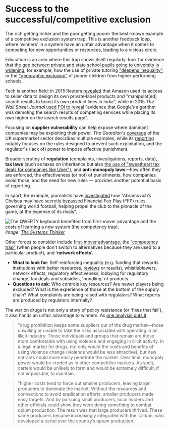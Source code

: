 # Success to the successful/competitive exclusion

The rich getting richer and the poor getting poorer the best-known example of a competitive exclusion system trap. This is another feedback loop, where ‘winners’ in a system have an unfair advantage when it comes to competing for new opportunities or resources, leading to a vicious circle.

Education is an area where this trap shows itself regularly: look for evidence that [the gap between private and state school pupils going to university is widening](https://www.independent.co.uk/news/uk/gap-england-department-for-education-government-data-b2634966.html), for example, how the use of private tutoring ["deepens inequality"](https://inews.co.uk/news/education/gcse-results-face-national-scandal-of-inequality-as-post-covid-boom-in-private-tuition-deepens-division-2567907), or the ["geographic exclusion"](https://www.theguardian.com/education/2023/mar/01/england-poorer-pupils-face-exclusion-from-top-state-schools-study) of poorer children from higher performing schools.

Tech is another field: in 2015 Reuters [revealed](https://www.reuters.com/legal/litigation/amazon-copied-products-rigged-search-results-promote-its-own-brands-documents-2021-10-13/) that Amazon used its access to seller data to design its own private‑label products and "manipulat[ed] search results to boost its own product lines in India", while in 2015 *The Wall Street Journal* [used FOI to reveal](https://www.wsj.com/articles/inside-the-u-s-antitrust-probe-of-google-1426793274) "evidence that Google’s algorithm was demoting the search results of competing services while placing its own higher on the search results page".

Focusing on **supplier vulnerability** can help expose where dominant companies may be exploiting their power. *The Guardian's* [coverage](https://www.theguardian.com/small-business-network/2015/jun/25/tesco-supermarkets-behaving-badly-suppliers?utm_source=chatgpt.com) of the UK supermarket sector describes multiple examples, while its [reporting](https://www.theguardian.com/business/2015/feb/05/supermarket-watchdog-inquiry-tesco-treatment-suppliers) notably focuses on the rules designed to prevent such exploitation, and the regulator's (lack of) power to impose effective punishment.

Broader scrutiny of **regulation** (complaints, investigations, reports, data), **tax laws** (such as taxes on inheritance but also [the use of "sweetheart tax deals for companies like Uber"](https://www.icij.org/investigations/uber-files/uber-tax-havens-dodge-drivers/)), and **anti-monopoly laws**—how often they are enforced, the effectiveness (or not) of punishments, how companies avoid those, and the need for new rules — provides another potential basis of reporting.

In sport, for example, journalists have [investigated](https://www.thebureauinvestigates.com/stories/2023-11-15/roman-abramovichs-hidden-football-deals-during-chelseas-time-at-the-top) how "Abramovich’s Chelsea may have secretly bypassed Financial Fair Play (FFP) rules governing world football, helping propel the club to the pinnacle of the game, at the expense of its rivals".

![The QWERTY keyboard benefited from first-mover advantage and the costs of learning a new system (the competency trap).](https://thesystemsthinker.com/wp-content/uploads/images/volume-4/originally-designed-to-slow-typists.jpg)  
*Image: [The Systems Thinker](https://thesystemsthinker.com/using-success-to-the-successful-to-avoid-competency-traps/)*

Other forces to consider include [first-mover advantage](https://en.wikipedia.org/wiki/First-mover_advantage), the [“competency trap”](https://thesystemsthinker.com/using-success-to-the-successful-to-avoid-competency-traps/) (when people don't switch to alternatives because they are used to a particular product), and '**network effects**'.

- **What to look for**: Self-reinforcing inequality (e.g. funding that rewards institutions with better resources, [reviews](https://parliamentnews.co.uk/nhs-review-based-funding-plan-raises-concerns) or results), whistleblowers, network effects, regulatory effectiveness, lobbying for regulatory change, tax deals and subsidies, 'bundling' of products
- **Questions to ask**: Who controls key resources? Are newer players being excluded? What is the experience of those at the bottom of the supply chain? What complaints are being raised with regulators? What reports are produced by regulators internally?


The war on drugs is not only a story of policy resistance (or 'fixes that fail'), it also hands an unfair advantage to winners. As [one analysis puts it](https://www.cato.org/policy-analysis/four-decades-counting-continued-failure-war-drugs): 

> "drug prohibition keeps some suppliers out of the drug market—those unwilling or unable to take the risks associated with operating in an illicit industry. Those individuals and groups that remain are those more comfortable with using violence and engaging in illicit activity. In a legal market for drugs, not only would the costs and benefits of using violence change (violence would be less attractive), but new entrants could more easily penetrate the market. Over time, monopoly power would be eroded as in other competitive markets. As such, cartels would be unlikely to form and would be extremely difficult, if not impossible, to maintain.

> "higher costs tend to force out smaller producers, leaving larger producers to dominate the market. Without the resources and connections to avoid eradication efforts, smaller producers made easy targets. And by pursuing small producers, local leaders and other officials could show they were doing something to combat opium production. The result was that large producers thrived. These same producers became increasingly integrated with the Taliban, who developed a cartel over the country’s opium production.
